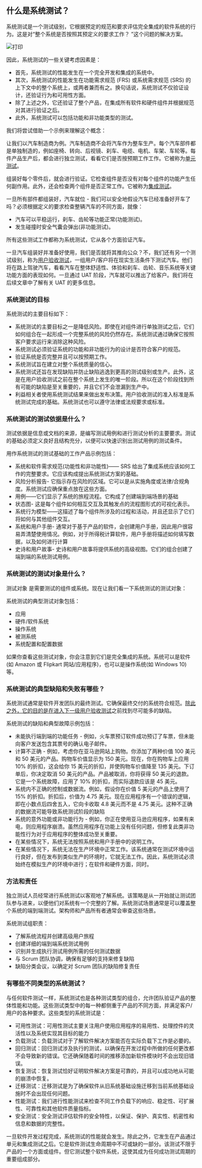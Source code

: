 ## 什么是系统测试？

系统测试是一个测试级别，它根据预定的规范和要求评估完全集成的软件系统的行为。这是对“整个系统是否按照其预定义的要求工作？ ”这个问题的解决方案。

![打印](https://toolsqa.com/gallery/ISTQB%20Certification/1.Print.jpg)

因此，系统测试的一些关键考虑因素是：

-   首先，系统测试的性能发生在一个完全开发和集成的系统中。
-   其次，系统测试的性能发生在功能需求规范 (FRS) 或系统需求规范 (SRS) 的上下文中的整个系统上，或两者兼而有之。换句话说，系统测试不仅验证设计，还验证行为和可用性方面。
-   除了上述之外，它还验证了整个产品，在集成所有软件和硬件组件并根据规范对其进行验证之后。
-   此外，系统测试可以包括功能和非功能类型的测试。

我们将尝试借助一个示例来理解这个概念：

让我们以汽车制造商为例。汽车制造商不会将汽车作为整车生产。每个汽车部件都是单独制造的，例如座椅、转向、后视镜、刹车、电缆、电机、车架、车轮等。每件产品生产后，都会进行独立测试，看看它们是否按预期工作工作。它被称为[单元测试](https://en.wikipedia.org/wiki/Unit_testing)。

组装好每个零件后，就会进行验证。它检查组件是否没有对每个组件的功能产生任何副作用。此外，还会检查两个组件是否正常工作。它被称为[集成测试](https://www.toolsqa.com/software-testing/integration-testing/)。

一旦所有部件都组装好，汽车就位 - 我们可以安全地假设汽车已经准备好开车了吗？必须根据定义的要求检查整辆汽车的不同方面，就像：

-   汽车可以平稳运行，刹车、齿轮等功能正常(功能测试)。
-   发生碰撞时安全气囊会弹出(非功能测试)。

所有这些测试工作都称为系统测试，它从各个方面验证汽车。

一旦汽车组装好并准备好使用，我们是否就将其推向公众？不，我们还有另一个测试级别，称为[用户验收测试](https://www.toolsqa.com/software-testing/user-acceptance-testing-uat/)，一组用户/客户将在现实生活条件下测试汽车。他们将在路上驾驶汽车，看看汽车在整体舒适性、体验和刹车、齿轮、音乐系统等关键功能方面的表现如何。一旦通过 UAT 阶段，汽车就可以推出了给客户。我们将在后续文章中了解有关 UAT 的更多信息。

### 系统测试的目标

系统测试的主要目标如下：

-   系统测试的主要目标之一是降低风险。即使在对组件进行单独测试之后，它们如何组合在一起形成一个完整系统的风险仍然存在。系统测试通过确保它按照客户要求运行来消除这种风险。
-   系统测试必须验证系统的功能和非功能行为的设计是否符合客户的规范。
-   验证系统是否完整并且可以按预期工作。
-   系统测试旨在建立对整个系统质量的信心。
-   系统测试还旨在发现缺陷并防止缺陷逃逸到更高的测试级别或生产。此外，这是在用户验收测试之前在整个系统上发生的唯一阶段。所以在这个阶段找到所有可能的缺陷是至关重要的，并且它们不会泄漏到生产中。
-   利益相关者使用系统测试结果来做出发布决策。用户验收测试的准入标准是系统测试完成的基础。系统测试也可以遵守法律或法规要求或标准。

### 系统测试的测试依据是什么？

测试依据是信息或文档的来源，是编写测试用例和进行测试分析的主要要求。测试的基础必须定义良好且结构充分，以便可以快速识别出测试用例的测试条件。

用作系统测试的测试基础的工作产品示例包括：

-   系统和软件需求规范(功能性和非功能性)—— SRS 给出了集成系统应该如何工作的完整要求。它应该构成提出系统测试方案的基础。
-   风险分析报告- 它指示存在风险的区域。它可以是从实施角度或法律/合规角度。系统测试应确保重点放在这些方面。
-   用例——它们显示了系统的旅程流程。它构成了创建端到端场景的基础
-   状态图- 这是每个组件如何相互交互及其触发点的流程图形式的可视化表示。
-   系统行为模型——这描述了每个组件所涉及的过程和活动，并且还显示了它们将如何与其他组件交互。
-   系统和用户手册- 通常对于基于产品的软件，会创建用户手册，因此用户很容易弄清楚使用情况。例如，对于所得税计算软件，用户手册将描述如何填写数据，以及如何进行计算
-   史诗和用户故事- 史诗和用户故事将提供系统的高级视图。它们的组合创建了端到端的系统测试用例。

### 系统测试的测试对象是什么？

测试对象 是需要测试的组件或系统。现在让我们看一下系统测试的测试对象：

系统测试的典型测试对象包括：

-   应用
-   硬件/软件系统
-   操作系统
-   被测系统
-   系统配置和配置数据

如果你查看这些测试对象，你会注意到它们是完全集成的系统。系统可以是软件(如 Amazon 或 Flipkart 网站/应用程序)，也可以是操作系统(如 Windows 10)等。

### 系统测试的典型缺陷和失败有哪些？

系统测试通常是软件开发团队的最终测试。它确保最终交付的系统符合规范。[除此之外，它的目的是在进入下一级用户验收测试](https://www.toolsqa.com/software-testing/user-acceptance-testing-uat/)之前找到尽可能多的缺陷。

系统测试的缺陷和典型故障示例包括：

-   未能执行端到端的功能任务 - 例如，火车票预订软件成功预订了车票，但未能向客户发送包含其票号的确认电子邮件。
-   计算不正确 - 例如，考虑你在亚马逊网站上购物。你添加了两种价值 100 美元和 50 美元的产品。购物车价值显示为 150 美元。现在，你在购物车上应用 10% 的折扣，这会给你 15 美元的折扣，并使购物车价值降至 135 美元。下订单后，你决定取消 50 美元的产品。产品被取消，你将获得 50 美元的退款。它是一个系统故障，应用了 10% 的折扣，而实际退款应该是 45 美元。
-   系统内不正确的控制或数据流。例如，假设你在价值 5 美元的产品上使用了 15% 的折扣。折扣后，价值为 4.75 美元。现在应用程序有一个错误的逻辑，即在小数点后四舍五入，它向卡收取 4.8 美元而不是 4.75 美元。这种不正确的数据流可能导致系统测试阶段的缺陷
-   系统的意外功能或非功能行为 - 例如，你正在使用亚马逊应用程序，如果有来电，则应用程序崩溃。虽然应用程序在功能上没有任何问题，但修复此类非功能性行为对于应用程序的整体成功至关重要。
-   在某些情况下，系统无法按照系统和用户手册中的说明工作。
-   在某些情况下，系统无法在生产环境中正常工作。该系统通常在测试环境中运行良好，但在发布到类似生产的环境时，它就无法工作。因此，系统测试必须始终在模拟生产的环境中进行；在软件和硬件方面，同时。

### 方法和责任

独立测试人员经常进行系统测试以客观地了解系统。该策略是从一开始就让测试团队参与进来，以便他们对系统有一个完整的了解。系统测试场景通常是可以覆盖整个系统的端到端测试。架构师和产品所有者通常会审查这些场景。

系统测试组职责：

-   了解系统流程并创建高级用户旅程
-   创建详细的端到端系统测试用例
-   识别并生成执行测试用例所需的任何测试数据
-   与 Scrum 团队协调，确保有足够的支持来修复缺陷
-   缺陷分类会议，以确定对 Scrum 团队的缺陷修复责任

### 有哪些不同类型的系统测试？

与任何软件测试一样，系统测试也是各种测试类型的组合，允许团队验证产品的整体性能和功能。这些测试类型中的每一种都侧重于产品的不同方面，并满足客户/用户的各种要求。这些类型的系统测试是：

-   可用性测试：可用性测试主要关注用户使用应用程序的易用性、处理控件的灵活性以及系统实现其目标的能力
-   负载测试：负载测试对于了解软件解决方案能否在实际负载下工作是必要的。
-   回归测试：回归测试涉及执行的测试，以确保在开发过程中所做的任何更改都不会导致新的错误。它还确保随着时间的推移添加新软件模块时不会出现旧错误。
-   恢复测试：恢复测试恰好证明软件解决方案是可靠的，并且可以成功地从可能的崩溃中恢复。
-   迁移测试：迁移测试是为了确保软件从旧系统基础设施迁移到当前系统基础设施时不会出现任何问题。
-   性能测试：我们进行性能测试来检查不同工作负载下的响应、稳定性、可扩展性、可靠性和其他软件质量指标。
-   安全测试：安全测试评估软件的安全特性，以保证、保护、真实性、机密性和信息和数据的完整性。

一旦软件开发过程完成，系统测试的性能就会发生。除此之外，它发生在产品通过单元和集成测试之后。它是软件测试生命周期中不可或缺的一部分。该测试不限于产品的一个方面或组件。但它测试整个软件系统，这使其成为任何成功测试周期的重要组成部分。